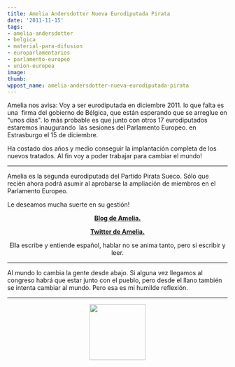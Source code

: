 ```yaml
---
title: Amelia Andersdotter Nueva Eurodiputada Pirata
date: '2011-11-15'
tags:
- amelia-andersdotter
- belgica
- material-para-difusion
- europarlamentarios
- parlamento-europeo
- union-europea
image: 
thumb: 
wppost_name: amelia-andersdotter-nueva-eurodiputada-pirata
---
```


Amelia nos avisa:
Voy a ser eurodiputada en diciembre 2011. lo que falta es una  firma del gobierno de Bélgica, que están esperando que se arreglue en "unos días". lo más probable es que junto con otros 17 eurodiputados estaremos inaugurando  las sesiones del Parlamento Europeo. en Estrasburgo el 15 de diciembre.

Ha costado dos años y medio conseguir la implantación completa de los  nuevos tratados. Al fin voy a poder trabajar para cambiar el mundo!

<hr />

Amelia es la segunda eurodiputada del Partido Pirata Sueco. Sólo que recién ahora podrá asumir al aprobarse la ampliación de miembros en el Parlamento Europeo.

Le deseamos mucha suerte en su gestión!
<p style="text-align: center;"><strong><a href="http://stenskott.wordpress.com/" target="_blank">Blog de Amelia.</a></strong></p>
<p style="text-align: center;"><strong><a href="https://twitter.com/#!/teirdes" target="_blank">Twitter de Amelia.</a></strong></p>
<p style="text-align: center;">Ella escribe y entiende español, hablar no se anima tanto, pero si escribir y leer.</p>


<hr />

Al mundo lo cambia la gente desde abajo. Si alguna vez llegamos al congreso habrá que estar junto con el pueblo, pero desde el llano también se intenta cambiar al mundo.
Pero esa es mi humilde reflexión.

<hr />
<p style="text-align: center;"><strong></strong><img class="alignnone" title="Amelia Andersdotter" src="https://twimg0-a.akamaihd.net/profile_images/1071194574/TIlda1_reasonably_small.jpg" alt="" width="128" height="128" /></p>
